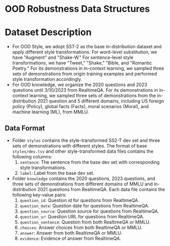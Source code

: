 # OOD Robustness Data Structures

# Dataset Description
- For OOD Style, we adopt SST-2 as the base in-distribution dataset and apply different style transformations. For word-level substitution, we have "Augment" and "Shake-W." For sentence-level style transformations, we have "Tweet," "Shake," "Bible, and "Romantic Poetry." For its demonstrations in in-context learning, we sampled three sets of demonstrations from origin training examples and performed style transformation accordingly.
- For OOD knowledge, we organize the 2020 questions and 2023 questions until 3/10/2023 from RealtimeQA. For its demonstrations in in-context learning, we sampled three sets of demonstrations from the in-distribution 2021 question and 5 different domains, including US
foreign policy (Policy), global facts (Facts), moral scenarios (Moral), and machine learning (ML), from MMLU.
## Data Format
- Folder `styles` contains the style-transformed SS2-T dev set and three sets of demonstrations with different styles. The format of base `styles/dev.tsv` and other style-transformed data files contains the following columns:
   1. `sentence`: The sentence from the base dev set with corresponding style transformations.
   2. `label`: Label from the base dev set.
- Folder `knowledge` contains the 2020 questions, 2023 questions, and three sets of demonstrations from different domains of MMLU and in-distribution 2021 questions from RealtimeQA. Each data file contains the following key-value pairs:
   1. `question_id`: Question id for questions from RealtimeQA.
   2. `question_date`: Question date for questions from RealtimeQA.
   3. `question_source`: Question source for questions from RealtimeQA.
   4. `question_ur`: Question URL for questions from RealtimeQA.
   5. `question_sentence`: Question from both RealtimeQA or MMLU.
   6. `choices`: Answer choices from both RealtimeQA or MMLU.
   7. `answer`: Answer from both RealtimeQA or MMLU.
   8. `evidence`: Evidence of answer from RealtimeQA.

